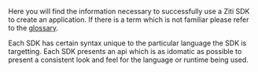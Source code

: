 
Here you will find the information necessary to successfully use a Ziti SDK to create an application. If there is a term
which is not familiar please refer to the [glossary](../glossary/glossary.md).

Each SDK has certain syntax unique to the particular language the SDK is targetting. Each SDK presents an api which is
as idomatic as possible to present a consistent look and feel for the language or runtime being used.


